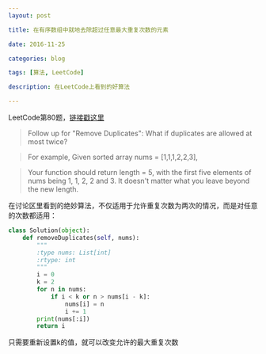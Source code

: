 ```yaml
---
layout: post

title: 在有序数组中就地去除超过任意最大重复次数的元素

date: 2016-11-25

categories: blog

tags: [算法, LeetCode]

description: 在LeetCode上看到的好算法

---
```


LeetCode第80题，[链接戳这里](https://leetcode.com/problems/remove-duplicates-from-sorted-array-ii/)

>Follow up for "Remove Duplicates":
What if duplicates are allowed at most twice?

>For example,
Given sorted array nums = [1,1,1,2,2,3],

>Your function should return length = 5, with the first five elements of nums being 1, 1, 2, 2 and 3. It doesn't matter what you leave beyond the new length.

在讨论区里看到的绝妙算法，不仅适用于允许重复次数为两次的情况，而是对任意的次数都适用：

```Python
class Solution(object):
    def removeDuplicates(self, nums):
        """
        :type nums: List[int]
        :rtype: int
        """
        i = 0
        k = 2
        for n in nums:
            if i < k or n > nums[i - k]:
                nums[i] = n
                i += 1
        print(nums[:i])
        return i
```
只需要重新设置k的值，就可以改变允许的最大重复次数